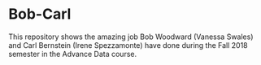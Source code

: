 # Bob-Carl


This repository shows the amazing job Bob Woodward (Vanessa Swales) and Carl Bernstein (Irene Spezzamonte) have done during the Fall 2018 semester in the Advance Data course. 
